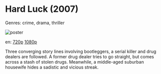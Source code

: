# Hard Luck (2007)

Genres: crime, drama, thriller

![poster](http://image.tmdb.org/t/p/w500/jh332vupgajhVyq1xvPAs6jPoDu.jpg)

en:
  [720p](magnet:?xt=urn:btih:931862C7D61D0E181EC086CB36467FB582C7BD2E&tr=udp://glotorrents.pw:6969/announce&tr=udp://tracker.opentrackr.org:1337/announce&tr=udp://torrent.gresille.org:80/announce&tr=udp://tracker.openbittorrent.com:80&tr=udp://tracker.coppersurfer.tk:6969&tr=udp://tracker.leechers-paradise.org:6969&tr=udp://p4p.arenabg.ch:1337&tr=udp://tracker.internetwarriors.net:1337)
  [1080p](magnet:?xt=urn:btih:61a17d7e8e52fbc8227c90e4702ab984bd9d1196&dn=Hard+Luck+%282006%29+1080p+BrRip+x264+-+YIFY&tr=udp%3A%2F%2Ftracker.openbittorrent.com%3A80%2Fannounce&tr=udp%3A%2F%2Fglotorrents.pw%3A6969%2Fannounce&tr=udp%3A%2F%2Ftracker.openbittorrent.com%3A80%2Fannounce&tr=udp%3A%2F%2Ftracker.opentrackr.org%3A1337%2Fannounce&tr=udp%3A%2F%2Fzer0day.to%3A1337%2Fannounce&tr=udp%3A%2F%2Ftracker.coppersurfer.tk%3A6969%2Fannounce)
  


Three converging story lines involving bootleggers, a serial killer and drug dealers are followed. A former drug dealer tries to go straight, but comes across a stash of stolen drugs. Meanwhile, a middle-aged suburban housewife hides a sadistic and vicious streak.